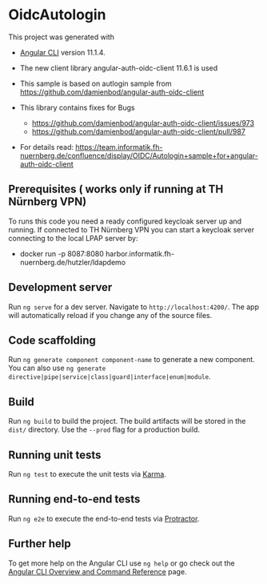 # OidcAutologin

This project was generated with
- [Angular CLI](https://github.com/angular/angular-cli) version 11.1.4.
- The new client library angular-auth-oidc-client  11.6.1 is used
- This sample is based on autlogin sample from https://github.com/damienbod/angular-auth-oidc-client
- This library contains fixes for Bugs
  - https://github.com/damienbod/angular-auth-oidc-client/issues/973
  - https://github.com/damienbod/angular-auth-oidc-client/pull/987
  
- For details read:  https://team.informatik.fh-nuernberg.de/confluence/display/OIDC/Autologin+sample+for+angular-auth-oidc-client 


## Prerequisites ( works only if running at TH Nürnberg VPN)

To runs this code you need a ready configured keycloak server up and  running.
If connected to TH Nürnberg VPN you can start a keycloak server connecting to the local LPAP server by:
- docker run -p 8087:8080 harbor.informatik.fh-nuernberg.de/hutzler/ldapdemo

## Development server

Run `ng serve` for a dev server. Navigate to `http://localhost:4200/`. The app will automatically reload if you change any of the source files.

## Code scaffolding

Run `ng generate component component-name` to generate a new component. You can also use `ng generate directive|pipe|service|class|guard|interface|enum|module`.

## Build

Run `ng build` to build the project. The build artifacts will be stored in the `dist/` directory. Use the `--prod` flag for a production build.

## Running unit tests

Run `ng test` to execute the unit tests via [Karma](https://karma-runner.github.io).

## Running end-to-end tests

Run `ng e2e` to execute the end-to-end tests via [Protractor](http://www.protractortest.org/).

## Further help

To get more help on the Angular CLI use `ng help` or go check out the [Angular CLI Overview and Command Reference](https://angular.io/cli) page.
